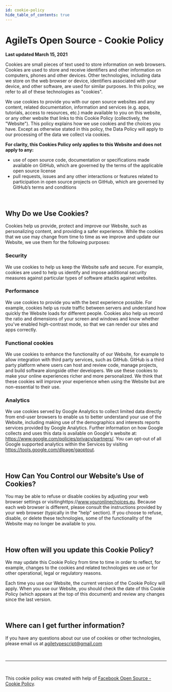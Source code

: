 ```yaml
---
id: cookie-policy
hide_table_of_contents: true
---
```


# AgileTs Open Source - Cookie Policy

**Last updated March 15, 2021**

Cookies are small pieces of text used to store information on web browsers. 
Cookies are used to store and receive identifiers and other information on computers, phones and other devices. 
Other technologies, including data we store on the web browser or device, identifiers associated with your device, 
and other software, are used for similar purposes. In this policy, we refer to all of these technologies as "cookies".

We use cookies to provide you with our open source websites and any content, related documentation, 
information and services (e.g. apps, tutorials, access to resources, etc.) made available to you on this website, 
or any other website that links to this Cookie Policy (collectively, the "Website"). 
This policy explains how we use cookies and the choices you have. Except as otherwise stated in this policy, 
the Data Policy will apply to our processing of the data we collect via cookies.

**For clarity, this Cookies Policy only applies to this Website and does not apply to any:**

- use of open source code, documentation or specifications made available on GitHub, 
  which are governed by the terms of the applicable open source license
- pull requests, issues and any other interactions or features related to participation in open source projects on GitHub, 
  which are governed by GitHub’s terms and conditions


<br/>


## Why Do we Use Cookies?

Cookies help us provide, protect and improve our Website, such as personalizing content, and providing a safer experience. 
While the cookies that we use may change from time to time as we improve and update our Website, we use them for the following purposes:

### Security

We use cookies to help us keep the Website safe and secure. For example, 
cookies are used to help us identify and impose additional security measures against particular types of software attacks against websites.

### Performance

We use cookies to provide you with the best experience possible. 
For example, cookies help us route traffic between servers and understand how quickly the Website loads for different people. 
Cookies also help us record the ratio and dimensions of your screen and windows and know whether you've enabled high-contrast mode, 
so that we can render our sites and apps correctly.

### Functional cookies

We use cookies to enhance the functionality of our Website, for example to allow integration with third party services, such as GitHub. 
GitHub is a third party platform where users can host and review code, manage projects, and build software alongside other developers. 
We use these cookies to make your online experiences richer and more personalized. 
We think that these cookies will improve your experience when using the Website but are non-essential to their use.

### Analytics

We use cookies served by Google Analytics to collect limited data directly from end-user browsers 
to enable us to better understand your use of the Website, 
including making use of the demographics and interests reports services provided by Google Analytics. 
Further information on how Google collects and uses this data is available on Google's website at: https://www.google.com/policies/privacy/partners/. 
You can opt-out of all Google supported analytics within the Services by visiting https://tools.google.com/dlpage/gaoptout.


<br/>


## How Can You Control our Website’s Use of Cookies?

You may be able to refuse or disable cookies by adjusting your web browser settings or visitinghttps://www.youronlinechoices.eu. 
Because each web browser is different, please consult the instructions provided by your web browser (typically in the "help" section). 
If you choose to refuse, disable, or delete these technologies, some of the functionality of the Website may no longer be available to you.


<br/>


## How often will you update this Cookie Policy?

We may update this Cookie Policy from time to time in order to reflect, for example, 
changes to the cookies and related technologies we use or for other operational, legal or regulatory reasons.

Each time you use our Website, the current version of the Cookie Policy will apply.
When you use our Website, you should check the date of this Cookie Policy (which appears at the top of this document) 
and review any changes since the last version.


<br/>


## Where can I get further information?

If you have any questions about our use of cookies or other technologies, please email us at agiletypescript@gmail.com


<br/>

---

<br/>


This cookie policy was created with help of [Facebook Open Source - Cookie Policy](https://opensource.facebook.com/legal/cookie-policy/).